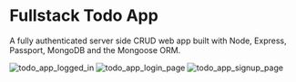 # Fullstack Todo App
A fully authenticated server side CRUD web app built with Node, Express, Passport, MongoDB and the Mongoose ORM.

![todo_app_logged_in](https://user-images.githubusercontent.com/118311611/212531457-2d89dd89-6ee8-4a36-92e5-1f83df88ca7b.png)
![todo_app_login_page](https://user-images.githubusercontent.com/118311611/212531461-73e0c3cb-8ea5-43ab-a680-87b8b8fd4525.png)
![todo_app_signup_page](https://user-images.githubusercontent.com/118311611/212531462-ffc97e7f-e1a1-4937-be73-450c260bb5f3.png)
